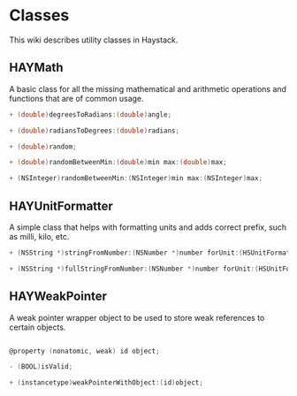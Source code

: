 Classes
=======

This wiki describes utility classes in Haystack.

HAYMath
--------
A basic class for all the missing mathematical and arithmetic operations and functions that are of common usage.

```objective-c
+ (double)degreesToRadians:(double)angle;

+ (double)radiansToDegrees:(double)radians;

+ (double)random;

+ (double)randomBetweenMin:(double)min max:(double)max;

+ (NSInteger)randomBetweenMin:(NSInteger)min max:(NSInteger)max;
```

HAYUnitFormatter
--------
A simple class that helps with formatting units and adds correct prefix, such as milli, kilo, etc.

```objective-c
+ (NSString *)stringFromNumber:(NSNumber *)number forUnit:(HSUnitFormatterUnitType)unit;

+ (NSString *)fullStringFromNumber:(NSNumber *)number forUnit:(HSUnitFormatterUnitType)unit;
```

HAYWeakPointer
--------
A weak pointer wrapper object to be used to store weak references to certain objects.

```objective-c

@property (nonatomic, weak) id object;

- (BOOL)isValid;

+ (instancetype)weakPointerWithObject:(id)object;
```
